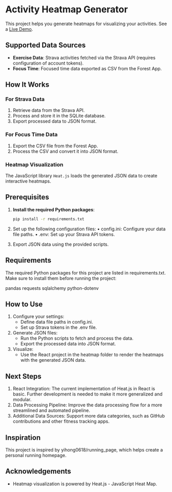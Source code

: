 # Activity Heatmap Generator

This project helps you generate heatmaps for visualizing your activities. See a [Live Demo](https://hire.hongji.me/#my-heatmap).

## Supported Data Sources

- **Exercise Data**: Strava activities fetched via the Strava API (requires configuration of account tokens).
- **Focus Time**: Focused time data exported as CSV from the Forest App.

## How It Works

### For Strava Data
1. Retrieve data from the Strava API.
2. Process and store it in the SQLite database.
3. Export processed data to JSON format.

### For Focus Time Data
1. Export the CSV file from the Forest App.
2. Process the CSV and convert it into JSON format.

### Heatmap Visualization
The JavaScript library `Heat.js` loads the generated JSON data to create interactive heatmaps.

## Prerequisites

1. **Install the required Python packages**:

   ```bash
   pip install -r requirements.txt
   ```

2.	Set up the following configuration files:
	•	config.ini: Configure your data file paths.
	•	.env: Set up your Strava API tokens.
3.	Export JSON data using the provided scripts.

## Requirements

The required Python packages for this project are listed in requirements.txt. Make sure to install them before running the project:

pandas
requests
sqlalchemy
python-dotenv

## How to Use

1.	Configure your settings:
    - Define data file paths in config.ini.
	-	Set up Strava tokens in the .env file.
2.	Generate JSON files:
	-	Run the Python scripts to fetch and process the data.
	-	Export the processed data into JSON format.
3.	Visualize:
	-	Use the React project in the heatmap folder to render the heatmaps with the generated JSON data.

## Next Steps

1.	React Integration: The current implementation of Heat.js in React is basic. Further development is needed to make it more generalized and modular.
2.	Data Processing Pipeline: Improve the data processing flow for a more streamlined and automated pipeline.
3.	Additional Data Sources: Support more data categories, such as GitHub contributions and other fitness tracking apps.

## Inspiration

This project is inspired by yihong0618/running_page, which helps create a personal running homepage.

## Acknowledgements

- Heatmap visualization is powered by Heat.js - JavaScript Heat Map.
